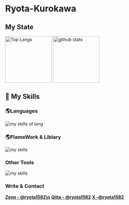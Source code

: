 # Ryota-Kurokawa

## My State 
<p align="left">
  <img alt="Top Langs" height="150px" src="https://github-readme-stats.vercel.app/api/top-langs/?username=Ryota-Kurokawa&layout=compact&show_icons=true&theme=onedark" />
  <img alt="github stats" height="150px" src="https://github-readme-stats.vercel.app/api?username=Ryota-Kurokawa&theme=onedark&show_icons=ture" />
</p>

## 🌱 My Skills

### 🌎Languages
<img alt="my skills of lang" src="https://skillicons.dev/icons?theme=light&perline=8&i=html,css,sass,ts,js,c,java,python,ruby,swift,dart,go" />

### 🌎FlameWork & Liblary
<img alt="my skills" src="https://skillicons.dev/icons?theme=light&perline=8&i=react,nextjs,flutter,rails" />

### Other Tools
<img alt="my skills" src="https://skillicons.dev/icons?theme=light&perline=8&i=figma,notion,supabase,firebase,git,github,vscode,githubactions,vercel" />

### Write & Contact

**[Zenn  - @ryota1582\n](https://zenn.dev/ryota1582)** 
**[Qiita - @ryota1582](https://qiita.dev/ryota1582)**
**[ X  -@ryota1582 ](https://twitter.com/ryota1582)**
